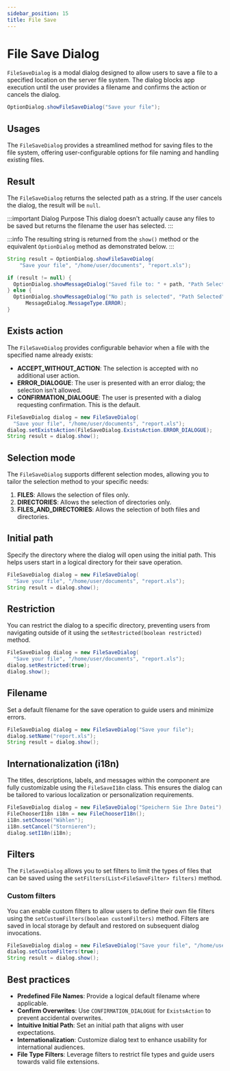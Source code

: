 ```yaml
---
sidebar_position: 15
title: File Save
---
```


# File Save Dialog

<DocChip chip='shadow' />

<JavadocLink type="foundation" location="com/webforj/component/optiondialog/FileSaveDialog" top='true'/>

`FileSaveDialog` is a modal dialog designed to allow users to save a file to a specified location on the server file system. The dialog blocks app execution until the user provides a filename and confirms the action or cancels the dialog.

```java
OptionDialog.showFileSaveDialog("Save your file");
```

## Usages

The `FileSaveDialog` provides a streamlined method for saving files to the file system, offering user-configurable options for file naming and handling existing files.

<ComponentDemo 
path='/webforj/filesavedialogbasic?' 
javaE='https://raw.githubusercontent.com/webforj/webforj-documentation/refs/heads/main/src/main/java/com/webforj/samples/views/optiondialog/filesave/FileSaveDialogBasicView.java'
height = '800px'
/>

## Result

The `FileSaveDialog` returns the selected path as a string. If the user cancels the dialog, the result will be `null`.

:::important Dialog Purpose
This dialog doesn't actually cause any files to be saved but returns the filename the user has selected.
:::

:::info
The resulting string is returned from the `show()` method or the equivalent `OptionDialog` method as demonstrated below.
:::

```java showLineNumbers
String result = OptionDialog.showFileSaveDialog(
    "Save your file", "/home/user/documents", "report.xls");

if (result != null) {
  OptionDialog.showMessageDialog("Saved file to: " + path, "Path Selected");
} else {
  OptionDialog.showMessageDialog("No path is selected", "Path Selected",
      MessageDialog.MessageType.ERROR);
}
```

## Exists action

The `FileSaveDialog` provides configurable behavior when a file with the specified name already exists:

* **ACCEPT_WITHOUT_ACTION**: The selection is accepted with no additional user action.
* **ERROR_DIALOGUE**: The user is presented with an error dialog; the selection isn't allowed.
* **CONFIRMATION_DIALOGUE**: The user is presented with a dialog requesting confirmation. This is the default.

```java showLineNumbers
FileSaveDialog dialog = new FileSaveDialog(
  "Save your file", "/home/user/documents", "report.xls");
dialog.setExistsAction(FileSaveDialog.ExistsAction.ERROR_DIALOGUE);
String result = dialog.show();
```

## Selection mode

The `FileSaveDialog` supports different selection modes, allowing you to tailor the selection method to your specific needs:

1. **FILES**: Allows the selection of files only.
2. **DIRECTORIES**: Allows the selection of directories only.
3. **FILES_AND_DIRECTORIES**: Allows the selection of both files and directories.

## Initial path

Specify the directory where the dialog will open using the initial path. This helps users start in a logical directory for their save operation.

```java showLineNumbers
FileSaveDialog dialog = new FileSaveDialog(
  "Save your file", "/home/user/documents", "report.xls");
String result = dialog.show();
```

## Restriction

You can restrict the dialog to a specific directory, preventing users from navigating outside of it using the `setRestricted(boolean restricted)` method.

```java showLineNumbers
FileSaveDialog dialog = new FileSaveDialog(
  "Save your file", "/home/user/documents", "report.xls");
dialog.setRestricted(true);
dialog.show();
```

## Filename

Set a default filename for the save operation to guide users and minimize errors.

```java showLineNumbers
FileSaveDialog dialog = new FileSaveDialog("Save your file");
dialog.setName("report.xls");
String result = dialog.show();
```

## Internationalization (i18n)

The titles, descriptions, labels, and messages within the component are fully customizable using the `FileSaveI18n` class. This ensures the dialog can be tailored to various localization or personalization requirements.

```java showLineNumbers
FileSaveDialog dialog = new FileSaveDialog("Speichern Sie Ihre Datei");
FileChooserI18n i18n = new FileChooserI18n();
i18n.setChoose("Wählen");
i18n.setCancel("Stornieren");
dialog.setI18n(i18n);
```

## Filters

The `FileSaveDialog` allows you to set filters to limit the types of files that can be saved using the `setFilters(List<FileSaveFilter> filters)` method.

<ComponentDemo 
path='/webforj/filesavedialogfilters?' 
javaE='https://raw.githubusercontent.com/webforj/webforj-documentation/refs/heads/main/src/main/java/com/webforj/samples/views/optiondialog/filesave/FileSaveDialogFiltersView.java'
height = '800px'
/>

### Custom filters

You can enable custom filters to allow users to define their own file filters using the `setCustomFilters(boolean customFilters)` method. Filters are saved in local storage by default and restored on subsequent dialog invocations.

```java showLineNumbers
FileSaveDialog dialog = new FileSaveDialog("Save your file", "/home/user/documents");
dialog.setCustomFilters(true);
String result = dialog.show();
```

## Best practices

* **Predefined File Names**: Provide a logical default filename where applicable.
* **Confirm Overwrites**: Use `CONFIRMATION_DIALOGUE` for `ExistsAction` to prevent accidental overwrites.
* **Intuitive Initial Path**: Set an initial path that aligns with user expectations.
* **Internationalization**: Customize dialog text to enhance usability for international audiences.
* **File Type Filters**: Leverage filters to restrict file types and guide users towards valid file extensions.


